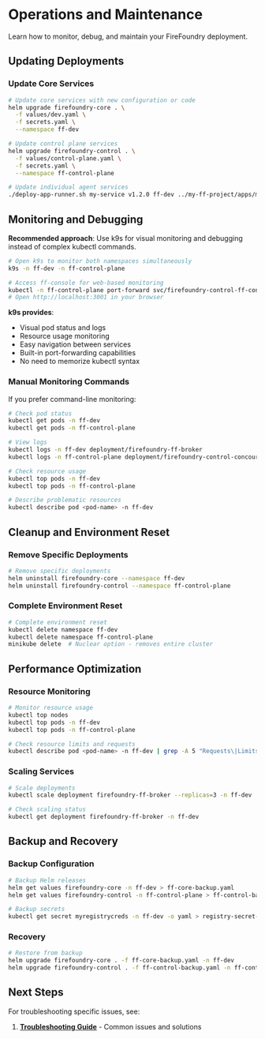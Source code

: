 # Operations and Maintenance

Learn how to monitor, debug, and maintain your FireFoundry deployment.

## Updating Deployments

### Update Core Services

```bash
# Update core services with new configuration or code
helm upgrade firefoundry-core . \
  -f values/dev.yaml \
  -f secrets.yaml \
  --namespace ff-dev

# Update control plane services
helm upgrade firefoundry-control . \
  -f values/control-plane.yaml \
  -f secrets.yaml \
  --namespace ff-control-plane

# Update individual agent services
./deploy-app-runner.sh my-service v1.2.0 ff-dev ../my-ff-project/apps/my-service
```

## Monitoring and Debugging

**Recommended approach**: Use k9s for visual monitoring and debugging instead of complex kubectl commands.

```bash
# Open k9s to monitor both namespaces simultaneously
k9s -n ff-dev -n ff-control-plane

# Access ff-console for web-based monitoring
kubectl -n ff-control-plane port-forward svc/firefoundry-control-ff-console 3001:3001
# Open http://localhost:3001 in your browser
```

**k9s provides**:

- Visual pod status and logs
- Resource usage monitoring
- Easy navigation between services
- Built-in port-forwarding capabilities
- No need to memorize kubectl syntax

### Manual Monitoring Commands

If you prefer command-line monitoring:

```bash
# Check pod status
kubectl get pods -n ff-dev
kubectl get pods -n ff-control-plane

# View logs
kubectl logs -n ff-dev deployment/firefoundry-ff-broker
kubectl logs -n ff-control-plane deployment/firefoundry-control-concourse-web

# Check resource usage
kubectl top pods -n ff-dev
kubectl top pods -n ff-control-plane

# Describe problematic resources
kubectl describe pod <pod-name> -n ff-dev
```

## Cleanup and Environment Reset

### Remove Specific Deployments

```bash
# Remove specific deployments
helm uninstall firefoundry-core --namespace ff-dev
helm uninstall firefoundry-control --namespace ff-control-plane
```

### Complete Environment Reset

```bash
# Complete environment reset
kubectl delete namespace ff-dev
kubectl delete namespace ff-control-plane
minikube delete  # Nuclear option - removes entire cluster
```

## Performance Optimization

### Resource Monitoring

```bash
# Monitor resource usage
kubectl top nodes
kubectl top pods -n ff-dev
kubectl top pods -n ff-control-plane

# Check resource limits and requests
kubectl describe pod <pod-name> -n ff-dev | grep -A 5 "Requests\|Limits"
```

### Scaling Services

```bash
# Scale deployments
kubectl scale deployment firefoundry-ff-broker --replicas=3 -n ff-dev

# Check scaling status
kubectl get deployment firefoundry-ff-broker -n ff-dev
```

## Backup and Recovery

### Backup Configuration

```bash
# Backup Helm releases
helm get values firefoundry-core -n ff-dev > ff-core-backup.yaml
helm get values firefoundry-control -n ff-control-plane > ff-control-backup.yaml

# Backup secrets
kubectl get secret myregistrycreds -n ff-dev -o yaml > registry-secret-backup.yaml
```

### Recovery

```bash
# Restore from backup
helm upgrade firefoundry-core . -f ff-core-backup.yaml -n ff-dev
helm upgrade firefoundry-control . -f ff-control-backup.yaml -n ff-control-plane
```

## Next Steps

For troubleshooting specific issues, see:

1. **[Troubleshooting Guide](07-troubleshooting.md)** - Common issues and solutions
